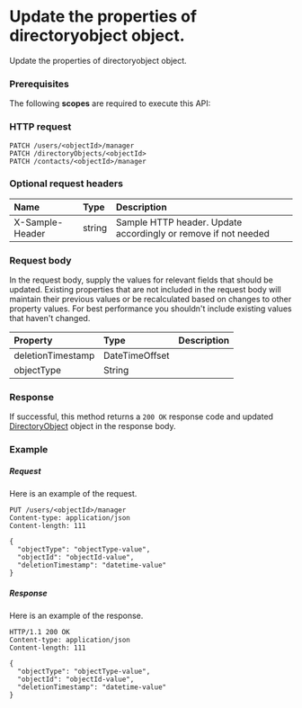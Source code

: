 # Update the properties of directoryobject object.

Update the properties of directoryobject object.
### Prerequisites
The following **scopes** are required to execute this API: 
### HTTP request
<!-- { "blockType": "ignored" } -->
```http
PATCH /users/<objectId>/manager
PATCH /directoryObjects/<objectId>
PATCH /contacts/<objectId>/manager
```
### Optional request headers
| Name       | Type | Description|
|:-----------|:------|:----------|
| X-Sample-Header  | string  | Sample HTTP header. Update accordingly or remove if not needed|

### Request body
In the request body, supply the values for relevant fields that should be updated. Existing properties that are not included in the request body will maintain their previous values or be recalculated based on changes to other property values. For best performance you shouldn't include existing values that haven't changed.

| Property	   | Type	|Description|
|:---------------|:--------|:----------|
|deletionTimestamp|DateTimeOffset||
|objectType|String||

### Response
If successful, this method returns a `200 OK` response code and updated [DirectoryObject](../resources/directoryobject.md) object in the response body.
### Example
##### Request
Here is an example of the request.
<!-- {
  "blockType": "request",
  "name": "update_directoryobject"
}-->
```http
PUT /users/<objectId>/manager
Content-type: application/json
Content-length: 111

{
  "objectType": "objectType-value",
  "objectId": "objectId-value",
  "deletionTimestamp": "datetime-value"
}
```
##### Response
Here is an example of the response.
<!-- {
  "blockType": "response",
  "truncated": false,
  "@odata.type": "microsoft.graph.directoryobject"
} -->
```http
HTTP/1.1 200 OK
Content-type: application/json
Content-length: 111

{
  "objectType": "objectType-value",
  "objectId": "objectId-value",
  "deletionTimestamp": "datetime-value"
}
```

<!-- uuid: 70be5827-5c6d-4c87-a180-63aefa9380c1
2015-10-19 09:02:12 UTC -->
<!-- {
  "type": "#page.annotation",
  "description": "Update the properties of directoryobject object.",
  "keywords": "",
  "section": "documentation",
  "tocPath": ""
}-->